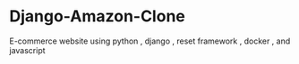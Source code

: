 # Django-Amazon-Clone
E-commerce website using python , django , reset framework , docker , and javascript 
